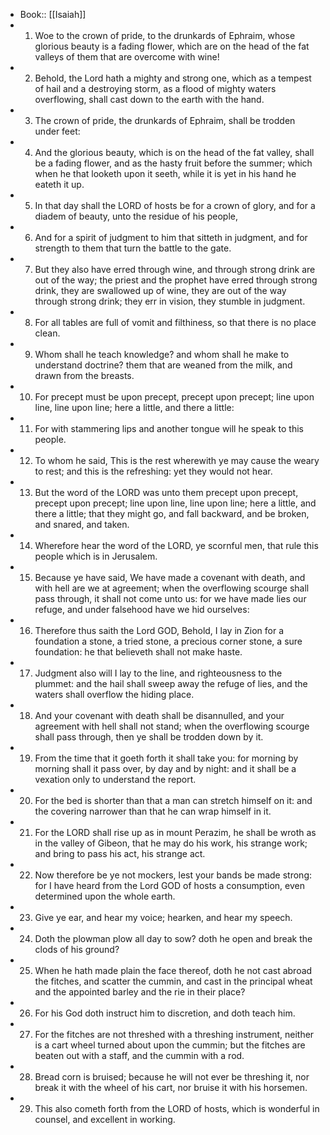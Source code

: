 - Book:: [[Isaiah]]
- 1. Woe to the crown of pride, to the drunkards of Ephraim, whose glorious beauty is a fading flower, which are on the head of the fat valleys of them that are overcome with wine!
- 2. Behold, the Lord hath a mighty and strong one, which as a tempest of hail and a destroying storm, as a flood of mighty waters overflowing, shall cast down to the earth with the hand.
- 3. The crown of pride, the drunkards of Ephraim, shall be trodden under feet:
- 4. And the glorious beauty, which is on the head of the fat valley, shall be a fading flower, and as the hasty fruit before the summer; which when he that looketh upon it seeth, while it is yet in his hand he eateth it up.
- 5. In that day shall the LORD of hosts be for a crown of glory, and for a diadem of beauty, unto the residue of his people,
- 6. And for a spirit of judgment to him that sitteth in judgment, and for strength to them that turn the battle to the gate.
- 7. But they also have erred through wine, and through strong drink are out of the way; the priest and the prophet have erred through strong drink, they are swallowed up of wine, they are out of the way through strong drink; they err in vision, they stumble in judgment.
- 8. For all tables are full of vomit and filthiness, so that there is no place clean.
- 9. Whom shall he teach knowledge? and whom shall he make to understand doctrine? them that are weaned from the milk, and drawn from the breasts.
- 10. For precept must be upon precept, precept upon precept; line upon line, line upon line; here a little, and there a little:
- 11. For with stammering lips and another tongue will he speak to this people.
- 12. To whom he said, This is the rest wherewith ye may cause the weary to rest; and this is the refreshing: yet they would not hear.
- 13. But the word of the LORD was unto them precept upon precept, precept upon precept; line upon line, line upon line; here a little, and there a little; that they might go, and fall backward, and be broken, and snared, and taken.
- 14. Wherefore hear the word of the LORD, ye scornful men, that rule this people which is in Jerusalem.
- 15. Because ye have said, We have made a covenant with death, and with hell are we at agreement; when the overflowing scourge shall pass through, it shall not come unto us: for we have made lies our refuge, and under falsehood have we hid ourselves:
- 16. Therefore thus saith the Lord GOD, Behold, I lay in Zion for a foundation a stone, a tried stone, a precious corner stone, a sure foundation: he that believeth shall not make haste.
- 17. Judgment also will I lay to the line, and righteousness to the plummet: and the hail shall sweep away the refuge of lies, and the waters shall overflow the hiding place.
- 18. And your covenant with death shall be disannulled, and your agreement with hell shall not stand; when the overflowing scourge shall pass through, then ye shall be trodden down by it.
- 19. From the time that it goeth forth it shall take you: for morning by morning shall it pass over, by day and by night: and it shall be a vexation only to understand the report.
- 20. For the bed is shorter than that a man can stretch himself on it: and the covering narrower than that he can wrap himself in it.
- 21. For the LORD shall rise up as in mount Perazim, he shall be wroth as in the valley of Gibeon, that he may do his work, his strange work; and bring to pass his act, his strange act.
- 22. Now therefore be ye not mockers, lest your bands be made strong: for I have heard from the Lord GOD of hosts a consumption, even determined upon the whole earth.
- 23. Give ye ear, and hear my voice; hearken, and hear my speech.
- 24. Doth the plowman plow all day to sow? doth he open and break the clods of his ground?
- 25. When he hath made plain the face thereof, doth he not cast abroad the fitches, and scatter the cummin, and cast in the principal wheat and the appointed barley and the rie in their place?
- 26. For his God doth instruct him to discretion, and doth teach him.
- 27. For the fitches are not threshed with a threshing instrument, neither is a cart wheel turned about upon the cummin; but the fitches are beaten out with a staff, and the cummin with a rod.
- 28. Bread corn is bruised; because he will not ever be threshing it, nor break it with the wheel of his cart, nor bruise it with his horsemen.
- 29. This also cometh forth from the LORD of hosts, which is wonderful in counsel, and excellent in working.
